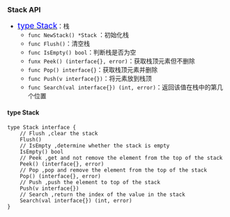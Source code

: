 ### Stack API
* <a href="#stack"><font size=4 color=#00f>type Stack</font></a>：栈
    * `func NewStack() *Stack` ：初始化栈
    * `func Flush()`：清空栈
    * `func IsEmpty() bool`：判断栈是否为空
    * `funx Peek() (interface{}, error)`：获取栈顶元素但不删除
    * `func Pop() interface{}`：获取栈顶元素并删除
    * `func Push(v interface{})`：将元素放到栈顶
    * `func Search(val interface{}) (int, error)`：返回该值在栈中的第几个位置
 #### <a id="stack">type Stack</a>
```
type Stack interface {
    // Flush ,clear the stack
    Flush()
    // IsEmpty ,determine whether the stack is empty
    IsEmpty() bool
    // Peek ,get and not remove the element from the top of the stack
    Peek() (interface{}, error)
    // Pop ,pop and remove the element from the top of the stack
    Pop() (interface{}, error)
    // Push ,push the element to top of the stack
    Push(v interface{})
    // Search ,return the index of the value in the stack
    Search(val interface{}) (int, error)
}
```